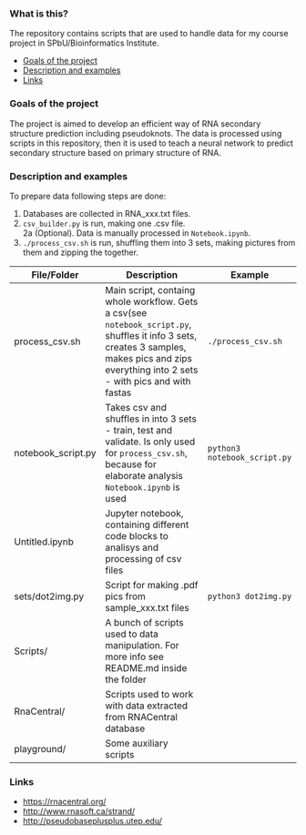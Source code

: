 ### What is this?

The repository contains scripts that are used to handle data for my course project in SPbU/Bioinformatics Institute.

- [Goals of the project](#goals)
- [Description and examples](#description)
- [Links](#links)

<a name="goals"/>  

### Goals of the project

The project is aimed to develop an efficient way of RNA secondary structure prediction including pseudoknots. The data is processed using scripts in this repository, then it is used to  teach a neural network to predict secondary structure based on primary structure of RNA.  

<a name="description"/>

### Description and examples

To prepare data following steps are done:
1. Databases are collected in RNA_xxx.txt files.
2. `csv_builder.py` is run, making one .csv file.  
2a (Optional). Data is manually processed in `Notebook.ipynb`.
3. `./process_csv.sh` is run, shuffling them into 3 sets, making pictures from them and zipping the together.


|  File/Folder |  Description |  Example |
| ------------ | ------------ | ------------ |
|process_csv.sh   | Main script, containg whole workflow. Gets a csv(see `notebook_script.py`, shuffles it info 3 sets, creates 3 samples, makes pics and zips everything into 2 sets - with pics and with fastas   |  `./process_csv.sh` |
|notebook_script.py   | Takes csv and shuffles in into 3 sets - train, test and validate. Is only used for `process_csv.sh`, because for elaborate analysis `Notebook.ipynb` is used  | `python3 notebook_script.py`  |
| Untitled.ipynb  | Jupyter notebook, containing different code blocks to analisys and processing of csv files  |   |
|sets/dot2img.py| Script for making .pdf pics from sample_xxx.txt files| `python3 dot2img.py`|
|  Scripts/ | A bunch of scripts used to data manipulation. For more info see README.md inside the folder  |   |
| RnaCentral/   | Scripts used to work with data extracted from RNACentral database   |   |
| playground/  | Some auxiliary scripts  |   |

<a name="links"/>

### Links
- https://rnacentral.org/
- http://www.rnasoft.ca/strand/
- http://pseudobaseplusplus.utep.edu/
